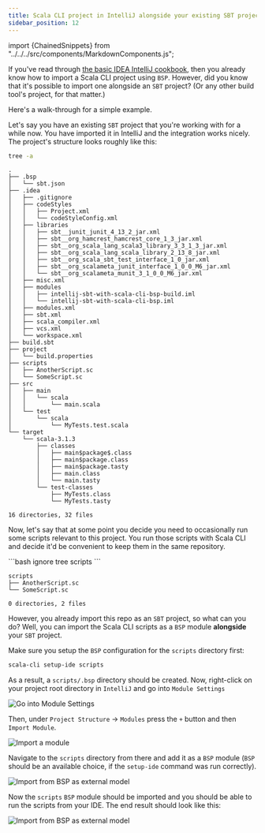 ```yaml
---
title: Scala CLI project in IntelliJ alongside your existing SBT project
sidebar_position: 12
---
```


import {ChainedSnippets} from "../../../src/components/MarkdownComponents.js";

If you've read through [the basic IDEA IntelliJ cookbook](intellij.md), then you already know how to import a Scala CLI
project using `BSP`. However, did you know that it's possible to import one alongside an `SBT` project? (Or any other
build tool's project, for that matter.)

Here's a walk-through for a simple example.

Let's say you have an existing `SBT` project that you're working with for a while now. You have imported it in IntelliJ
and the integration works nicely.
The project's structure looks roughly like this:

<ChainedSnippets>

```bash
tree -a
```

```text
.
├── .bsp
│   └── sbt.json
├── .idea
│   ├── .gitignore
│   ├── codeStyles
│   │   ├── Project.xml
│   │   └── codeStyleConfig.xml
│   ├── libraries
│   │   ├── sbt__junit_junit_4_13_2_jar.xml
│   │   ├── sbt__org_hamcrest_hamcrest_core_1_3_jar.xml
│   │   ├── sbt__org_scala_lang_scala3_library_3_3_1_3_jar.xml
│   │   ├── sbt__org_scala_lang_scala_library_2_13_8_jar.xml
│   │   ├── sbt__org_scala_sbt_test_interface_1_0_jar.xml
│   │   ├── sbt__org_scalameta_junit_interface_1_0_0_M6_jar.xml
│   │   └── sbt__org_scalameta_munit_3_1_0_0_M6_jar.xml
│   ├── misc.xml
│   ├── modules
│   │   ├── intellij-sbt-with-scala-cli-bsp-build.iml
│   │   └── intellij-sbt-with-scala-cli-bsp.iml
│   ├── modules.xml
│   ├── sbt.xml
│   ├── scala_compiler.xml
│   ├── vcs.xml
│   └── workspace.xml
├── build.sbt
├── project
│   └── build.properties
├── scripts
│   ├── AnotherScript.sc
│   └── SomeScript.sc
├── src
│   ├── main
│   │   └── scala
│   │       └── main.scala
│   └── test
│       └── scala
│           └── MyTests.test.scala
└── target
    └── scala-3.1.3
        ├── classes
        │   ├── main$package$.class
        │   ├── main$package.class
        │   ├── main$package.tasty
        │   ├── main.class
        │   └── main.tasty
        └── test-classes
            ├── MyTests.class
            └── MyTests.tasty

16 directories, 32 files
```

</ChainedSnippets>

Now, let's say that at some point you decide you need to occasionally run some scripts relevant to this project. You run
those scripts with Scala CLI and decide it'd be convenient to keep them in the same repository.

<ChainedSnippets>
```bash ignore
tree scripts
```

```text
scripts
├── AnotherScript.sc
└── SomeScript.sc

0 directories, 2 files
```

</ChainedSnippets>

However, you already import this repo as an `SBT` project, so what can you do?
Well, you can import the Scala CLI scripts as a `BSP` module **alongside** your `SBT` project.

Make sure you setup the `BSP` configuration for the `scripts` directory first:

```bash ignore
scala-cli setup-ide scripts
```

As a result, a `scripts/.bsp` directory should be created.
Now, right-click on your project root directory in `IntelliJ` and go into `Module Settings`

![Go into Module Settings](/img/intellij_sbt_module_settings.png)

Then, under `Project Structure` -> `Modules` press the `+` button and then `Import Module`.

![Import a module](/img/intellij_module_settings_import_module.png)

Navigate to the `scripts` directory from there and add it as a `BSP` module (`BSP` should be an available choice,
if the `setup-ide` command was run correctly).

![Import from BSP as external model](/img/intellij_import_bsp_module.png)

Now the `scripts` `BSP` module should be imported and you should be able to run the scripts from your IDE.
The end result should look like this:

![Import from BSP as external model](/img/intellij_sbt_alongside_bsp.png)
